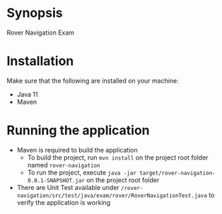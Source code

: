 # Synopsis

Rover Navigation Exam

# Installation

Make sure that the following are installed on your machine:

- Java 11
- Maven

# Running the application

- Maven is required to build the application
  - To build the project, run `mvn install` on the project root folder named `rover-navigation`
  - To run the project, execute `java -jar target/rover-navigation-0.0.1-SNAPSHOT.jar` on the project root folder
- There are Unit Test available under `/rover-navigation/src/test/java/exam/rover/RoverNavigationTest.java` to verify the application is working

